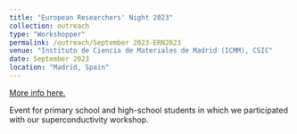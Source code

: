 ```yaml
---
title: "European Researchers' Night 2023"
collection: outreach
type: "Workshopper"
permalink: /outreach/September 2023-ERN2023
venue: "Instituto de Ciencia de Materiales de Madrid (ICMM), CSIC"
date: September 2023
location: "Madrid, Spain"
---
```


[More info here.](https://lanochedelosinvestigadores.es/)

Event for primary school and high-school students in which we participated with our superconductivity workshop.

 

